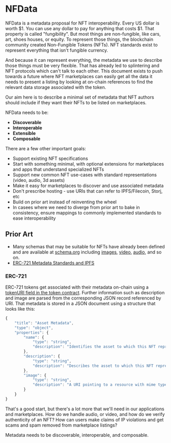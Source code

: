 # NFData

NFData is a metadata proposal for NFT interoperability. Every US dollar is worth $1. You can use any dollar to pay for anything that costs $1. That property is called "fungibility". But most things are non-fungible, like cars, art, shoes houses, or equity. To represent those things, the blockchain community created Non-Fungible Tokens (NFTs). NFT standards exist to represent everything that isn't fungible currency.

And because it can represent everything, the metadata we use to describe those things must be very flexible. That has already led to splintering and NFT protocols which can't talk to each other. This document exists to push towards a future where NFT marketplaces can easily get all the data it needs to present a listing by looking at on-chain references to find the relevant data storage associated with the token.

Our aim here is to describe a minimal set of metadata that NFT authors should include if they want their NFTs to be listed on marketplaces.

NFData needs to be:

* **Discoverable**
* **Interoperable**
* **Extensible**
* **Composable**

There are a few other important goals:

* Support existing NFT specifications
* Start with something minimal, with optional extensions for marketplaces and apps that understand specialized NFTs
* Support new common NFT use-cases with standard representations (video, audio, 3d assets)
* Make it easy for marketplaces to discover and use associated metadata
* Don't prescribe hosting - use URIs that can refer to IPFS/Filecoin, Storj, etc
* Build on prior art instead of reinventing the wheel
* In casees where we need to diverge from prior art to bake in consistency, ensure mappings to commonly implemented standards to ease interoperability

## Prior Art

* Many schemas that may be suitable for NFTs have already been defined and are available at [schema.org](https://schema.org/docs/schemas.html) including [images](https://schema.org/ImageObject), [video](https://schema.org/VideoObject), [audio](https://schema.org/AudioObject), and so on.
* [ERC-721 Metadata Standards and IPFS](https://medium.com/blockchain-manchester/erc-721-metadata-standards-and-ipfs-94b01fea2a89)


### ERC-721

ERC-721 tokens get associated with their metadata on-chain using a [tokenURI field in the token contract](https://github.com/OpenZeppelin/openzeppelin-contracts/blob/master/contracts/token/ERC721/ERC721.sol#L21). Further information such as description and image are parsed from the corresponding JSON record referenced by URI. That metadata is stored in a JSON document using a structure that looks like this:


```js
{
    "title": "Asset Metadata",
    "type": "object",
    "properties": {
        "name": {
            "type": "string",
            "description": "Identifies the asset to which this NFT represents",
        },
        "description": {
            "type": "string",
            "description": "Describes the asset to which this NFT represents",
        },
        "image": {
            "type": "string",
            "description": "A URI pointing to a resource with mime type image/* representing the asset to which this NFT represents. Consider making any images at a width between 320 and 1080 pixels and aspect ratio between 1.91:1 and 4:5 inclusive.",
        }
    }
}
```

That's a good start, but there's a lot more that we'll need in our applications and marketplaces. How do we handle audio, or video, and how do we verify authenticity of an NFT? How can users make claims of IP violations and get scams and spam removed from marketplace listings?

Metadata needs to be discoverable, interoperable, and composable.
